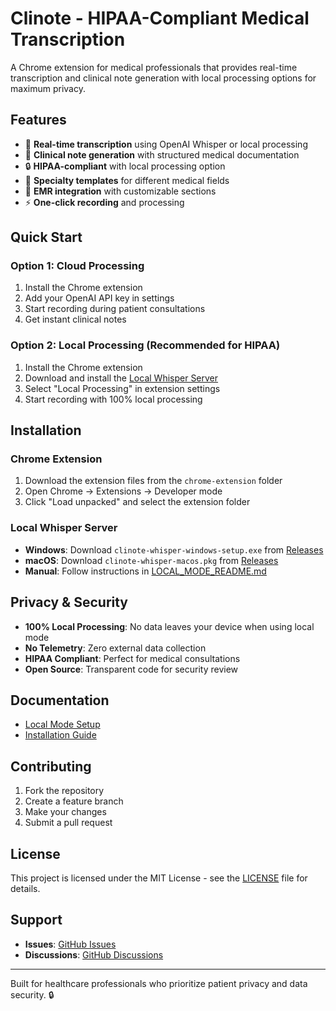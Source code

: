 # Clinote - HIPAA-Compliant Medical Transcription

A Chrome extension for medical professionals that provides real-time transcription and clinical note generation with local processing options for maximum privacy.

## Features

- 🎤 **Real-time transcription** using OpenAI Whisper or local processing
- 📝 **Clinical note generation** with structured medical documentation
- 🔒 **HIPAA-compliant** with local processing option
- 🏥 **Specialty templates** for different medical fields
- 💾 **EMR integration** with customizable sections
- ⚡ **One-click recording** and processing

## Quick Start

### Option 1: Cloud Processing
1. Install the Chrome extension
2. Add your OpenAI API key in settings
3. Start recording during patient consultations
4. Get instant clinical notes

### Option 2: Local Processing (Recommended for HIPAA)
1. Install the Chrome extension
2. Download and install the [Local Whisper Server](https://github.com/xechohealthx/clinote/releases/latest)
3. Select "Local Processing" in extension settings
4. Start recording with 100% local processing

## Installation

### Chrome Extension
1. Download the extension files from the `chrome-extension` folder
2. Open Chrome → Extensions → Developer mode
3. Click "Load unpacked" and select the extension folder

### Local Whisper Server
- **Windows**: Download `clinote-whisper-windows-setup.exe` from [Releases](https://github.com/xechohealthx/clinote/releases/latest)
- **macOS**: Download `clinote-whisper-macos.pkg` from [Releases](https://github.com/xechohealthx/clinote/releases/latest)
- **Manual**: Follow instructions in [LOCAL_MODE_README.md](docs/LOCAL_MODE_README.md)

## Privacy & Security

- **100% Local Processing**: No data leaves your device when using local mode
- **No Telemetry**: Zero external data collection
- **HIPAA Compliant**: Perfect for medical consultations
- **Open Source**: Transparent code for security review

## Documentation

- [Local Mode Setup](docs/LOCAL_MODE_README.md)
- [Installation Guide](docs/INSTALLATION.md)

## Contributing

1. Fork the repository
2. Create a feature branch
3. Make your changes
4. Submit a pull request

## License

This project is licensed under the MIT License - see the [LICENSE](LICENSE) file for details.

## Support

- **Issues**: [GitHub Issues](https://github.com/xechohealthx/clinote/issues)
- **Discussions**: [GitHub Discussions](https://github.com/xechohealthx/clinote/discussions)

---

Built for healthcare professionals who prioritize patient privacy and data security. 🔒
